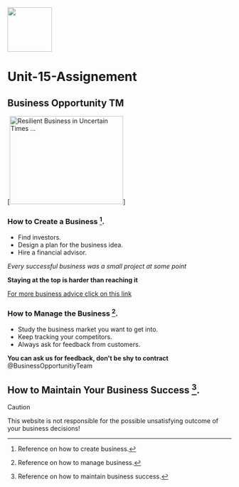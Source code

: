 <img src="https://github.com/user-attachments/assets/8060bdbe-d389-4707-931e-a03513785b3a" width="100">

# Unit-15-Assignement


## Business Opportunity TM
[<img id="dimg_I9LGZ-n6I-CvhbIP5ZHvuAc_21" src="data:image/jpeg;base64,/9j…3EfwiuuWd/Pn3ER6PRWiTkz/9k=" class="YQ4gaf" height="198" style="object-position:center" width="255" alt="Resilient Business in Uncertain Times ..." data-atf="1" data-cmp="1" data-flt="1741083172698" data-csiid="I9LGZ-n6I-CvhbIP5ZHvuAc_23">]
### How to Create a Business [^1].
+ Find investors.
+ Design a plan for the business idea.
+ Hire a financial advisor.

*Every successful business was a small project at some point*

**Staying at the top is harder than reaching it**

[For more business advice click on this link](www.businessOpportunities.com)

### How to Manage the Business [^2].

+ Study the business market you want to get into.
+ Keep tracking your competitors. 
+ Always ask for feedback from customers.

**You can ask us for feedback, don't be shy to contract** @BusinessOpportunitiyTeam

## How to Maintain Your Business Success [^3].

[^1]: Reference on how to create business.
[^2]: Reference on how to manage business.
[^3]: Reference on how to maintain business success.

>[!CAUTION]
>This website is not responsible for the possible unsatisfying outcome of your business decisions!
